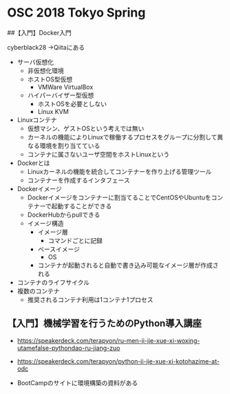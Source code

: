 # OSC 2018 Tokyo Spring

##【入門】Docker入門

cyberblack28
→Qiitaにある

- サーバ仮想化
    - 非仮想化環境
    - ホストOS型仮想
        - VMWare VirtualBox
    - ハイパーバイザー型仮想
        - ホストOSを必要としない
        - Linux KVM
- Linuxコンテナ
    - 仮想マシン、ゲストOSという考えでは無い
    - カーネルの機能によりLinuxで稼働するプロセスをグループに分割して異なる環境を割り当てている
    - コンテナに属さないユーザ空間をホストLinuxという
- Dockerとは
    - Linuxカーネルの機能を統合してコンテナーを作り上げる管理ツール
    - コンテナーを作成するインタフェース
- Dockerイメージ
    - Dockerイメージをコンテナーに割当てることでCentOSやUbuntuをコンテナーで起動することができる
    - DockerHubからpullできる
    - イメージ構造
        - イメージ層
            - コマンドごとに記録
        - ベースイメージ
            - OS
        - コンテナが起動されると自動で書き込み可能なイメージ層が作成される
- コンテナのライフサイクル
- 複数のコンテナ
    - 推奨されるコンテナ利用は1コンテナ1プロセス

## 【入門】機械学習を行うためのPython導入講座

- https://speakerdeck.com/terapyon/ru-men-ji-jie-xue-xi-woxing-utamefalse-pythondao-ru-jiang-zuo
- https://speakerdeck.com/terapyon/python-ji-jie-xue-xi-kotohazime-at-odc

- BootCampのサイトに環境構築の資料がある



